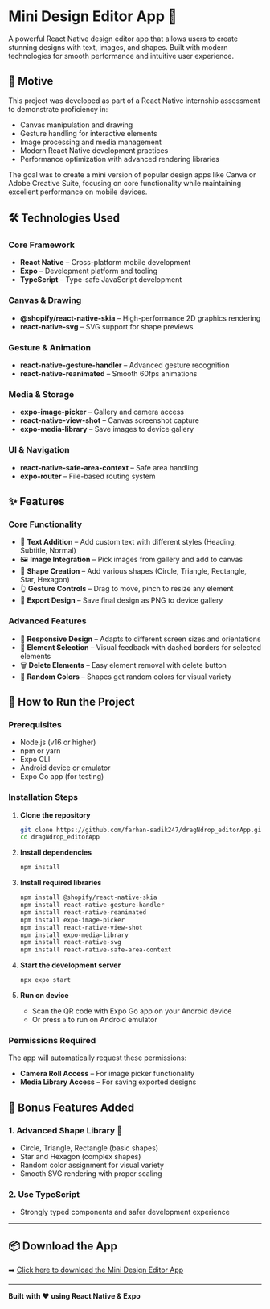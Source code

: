 
# Mini Design Editor App 📱

A powerful React Native design editor app that allows users to create stunning designs with text, images, and shapes. Built with modern technologies for smooth performance and intuitive user experience.

## 🎯 Motive

This project was developed as part of a React Native internship assessment to demonstrate proficiency in:

- Canvas manipulation and drawing  
- Gesture handling for interactive elements  
- Image processing and media management  
- Modern React Native development practices  
- Performance optimization with advanced rendering libraries  

The goal was to create a mini version of popular design apps like Canva or Adobe Creative Suite, focusing on core functionality while maintaining excellent performance on mobile devices.

## 🛠️ Technologies Used

### Core Framework
- **React Native** – Cross-platform mobile development  
- **Expo** – Development platform and tooling  
- **TypeScript** – Type-safe JavaScript development  

### Canvas & Drawing
- **@shopify/react-native-skia** – High-performance 2D graphics rendering  
- **react-native-svg** – SVG support for shape previews  

### Gesture & Animation
- **react-native-gesture-handler** – Advanced gesture recognition  
- **react-native-reanimated** – Smooth 60fps animations  

### Media & Storage
- **expo-image-picker** – Gallery and camera access  
- **react-native-view-shot** – Canvas screenshot capture  
- **expo-media-library** – Save images to device gallery  

### UI & Navigation
- **react-native-safe-area-context** – Safe area handling  
- **expo-router** – File-based routing system  

## ✨ Features

### Core Functionality
- 📝 **Text Addition** – Add custom text with different styles (Heading, Subtitle, Normal)  
- 🖼️ **Image Integration** – Pick images from gallery and add to canvas  
- 🔷 **Shape Creation** – Add various shapes (Circle, Triangle, Rectangle, Star, Hexagon)  
- 👆 **Gesture Controls** – Drag to move, pinch to resize any element  
- 💾 **Export Design** – Save final design as PNG to device gallery  

### Advanced Features 
- 📱 **Responsive Design** – Adapts to different screen sizes and orientations  
- 🎯 **Element Selection** – Visual feedback with dashed borders for selected elements  
- 🗑️ **Delete Elements** – Easy element removal with delete button  
- 🎨 **Random Colors** – Shapes get random colors for visual variety  

## 🚀 How to Run the Project

### Prerequisites
- Node.js (v16 or higher)  
- npm or yarn  
- Expo CLI  
- Android device or emulator  
- Expo Go app (for testing)  

### Installation Steps

1. **Clone the repository**
   ```bash
   git clone https://github.com/farhan-sadik247/dragNdrop_editorApp.git
   cd dragNdrop_editorApp
   ```

2. **Install dependencies**
   ```bash
   npm install
   ```

3. **Install required libraries**
   ```bash
   npm install @shopify/react-native-skia
   npm install react-native-gesture-handler
   npm install react-native-reanimated
   npm install expo-image-picker
   npm install react-native-view-shot
   npm install expo-media-library
   npm install react-native-svg
   npm install react-native-safe-area-context
   ```

4. **Start the development server**
   ```bash
   npx expo start
   ```

5. **Run on device**
   - Scan the QR code with Expo Go app on your Android device  
   - Or press `a` to run on Android emulator  

### Permissions Required
The app will automatically request these permissions:
- **Camera Roll Access** – For image picker functionality  
- **Media Library Access** – For saving exported designs  

## 🎁 Bonus Features Added

### 1. **Advanced Shape Library** 🔷
- Circle, Triangle, Rectangle (basic shapes)  
- Star and Hexagon (complex shapes)  
- Random color assignment for visual variety  
- Smooth SVG rendering with proper scaling  

### 2. **Use TypeScript**  
- Strongly typed components and safer development experience  

---

## 📦 Download the App  
➡️ [Click here to download the Mini Design Editor App](https://tinyurl.com/DragNDrop2)

---

**Built with ❤️ using React Native & Expo**
